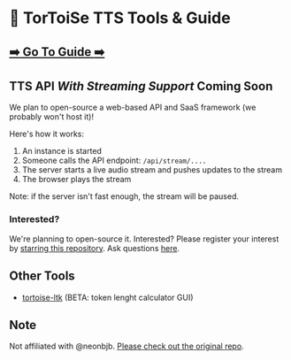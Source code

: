 # :turtle: TorToiSe TTS Tools & Guide

## [:arrow_right: Go To Guide :arrow_right:](https://github.com/tortoise-tts-tools/tortoise-tts-guide)

## TTS API _With Streaming Support_ Coming Soon

We plan to open-source a web-based API and SaaS framework (we probably won't host it)!

Here's how it works:

1. An instance is started
2. Someone calls the API endpoint: `/api/stream/....`
3. The server starts a live audio stream and pushes updates to the stream
4. The browser plays the stream

Note: if the server isn't fast enough, the stream will be paused.

### Interested?

We're planning to open-source it. Interested? Please register your interest by [starring this repository](https://github.com/tortoise-tts-tools/tts-api). Ask questions [here](https://github.com/tortoise-tts-tools/tts-api/discussions).

## Other Tools

* [tortoise-ltk](https://github.com/tortoise-tts-tools/tortoise-ltk) (BETA: token lenght calculator GUI)

## Note

Not affiliated with @neonbjb. [Please check out the original repo](https://github.com/neonbjb/tortoise-tts).
